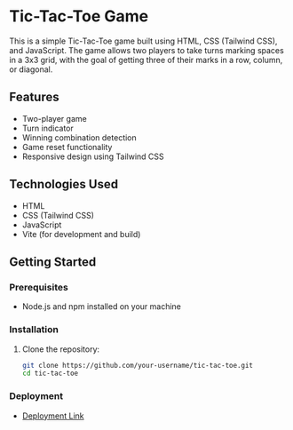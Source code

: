# Tic-Tac-Toe Game

This is a simple Tic-Tac-Toe game built using HTML, CSS (Tailwind CSS), and JavaScript. The game allows two players to take turns marking spaces in a 3x3 grid, with the goal of getting three of their marks in a row, column, or diagonal.

## Features

- Two-player game
- Turn indicator
- Winning combination detection
- Game reset functionality
- Responsive design using Tailwind CSS

## Technologies Used

- HTML
- CSS (Tailwind CSS)
- JavaScript
- Vite (for development and build)

## Getting Started

### Prerequisites

- Node.js and npm installed on your machine

### Installation

1. Clone the repository:

   ```bash
   git clone https://github.com/your-username/tic-tac-toe.git
   cd tic-tac-toe

### Deployment

- [Deployment Link](https://tic-tac-toe-bay-tau.vercel.app/)